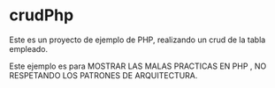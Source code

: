 # crudPhp
Este es un proyecto de ejemplo de PHP, realizando un crud de la tabla empleado. 

Este ejemplo es para MOSTRAR LAS MALAS PRACTICAS EN PHP , NO RESPETANDO LOS PATRONES DE ARQUITECTURA.
